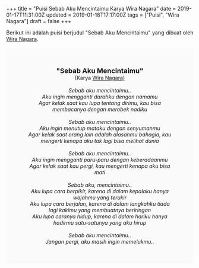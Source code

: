 +++
title = "Puisi Sebab Aku Mencintaimu Karya Wira Nagara"
date = 2019-01-17T11:31:00Z
updated = 2019-01-18T17:17:00Z
tags = ["Puisi", "Wira Nagara"]
draft = false
+++

<div dir="ltr" style="text-align: left;" trbidi="on"><div style="text-align: justify;">Berikut ini adalah puisi berjudul "Sebab Aku Mencintaimu" yang dibuat oleh <a href="https://id.wikipedia.org/wiki/Wira_Setianagara" target="_blank">Wira Nagara</a>. </div><br /><div style="background: #FAFAFA; font-size: 14px; height: auto; margin: 0 auto; padding: 50px; text-align: center; width: auto;"><span style="font-size: 18px;"><b>"Sebab Aku Mencintaimu"</b></span><br />(Karya <a href="https://www.sekata.web.id/tags/wira-nagara" target="_blank">Wira Nagara)</a> <br /><br /><i>Sebab aku mencintaimu..<br />Aku ingin mengganti darahku dengan namamu<br />Agar kelak saat kau lupa tentang dirimu, kau bisa membacanya dengan merobek nadiku<br /><br />Sebab aku mencintaimu..<br />Aku ingin menutup mataku dengan senyumanmu<br />Agar kelak saat orang lain adalah alasanmu bahagia, kau mengerti kenapa aku tak lagi bisa melihat dunia<br /><br />Sebab aku mencintaimu..<br />Aku ingin mengganti paru-paru dengan keberadaanmu<br />Agar kelak saat kau pergi, kau mengerti kenapa aku bisa mati<br /><br />Sebab aku, mencintaimu..<br />Aku lupa cara berpikir, karena di dalam kepalaku hanya wajahmu yang terukir<br />Aku lupa cara berjalan, karena di dalam langkahku tiada lagi kakimu yang membuatnya beriringan<br />Aku lupa caranya hidup, karena di dalam hariku hanya hadirmu satu-satunya yang aku hirup<br /><br />Sebab aku mencintaimu..<br />Jangan pergi, aku masih ingin memelukmu..</i> </div></div>
